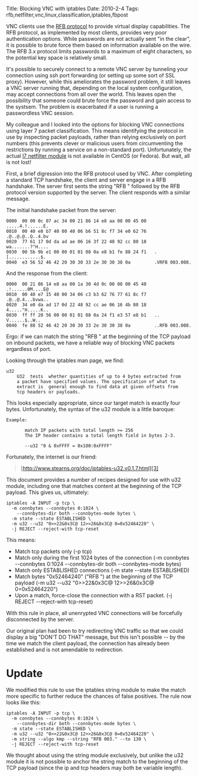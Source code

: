 Title: Blocking VNC with iptables
Date: 2010-2-4
Tags: rfb,netfilter,vnc,linux,classification,iptables,fbpost

VNC clients use the [RFB protocol][1] to provide virtual display capabilities. The RFB protocol, as implemented by most clients, provides very poor authentication options. While passwords are not actually sent "in the clear", it is possible to brute force them based on information available on the wire. The RFB 3.x protocol limits passwords to a maximum of eight characters, so the potential key space is relatively small.

It's possible to securely connect to a remote VNC server by tunneling your connection using ssh port forwarding (or setting up some sort of SSL proxy). However, while this ameliorates the password problem, it still leaves a VNC server running that, depending on the local system configuration, may accept connections from all over the world. This leaves open the possibility that someone could brute force the password and gain access to the systsem. The problem is exacerbated if a user is running a passwordless VNC session.

My colleague and I looked into the options for blocking VNC connections using layer 7 packet classification. This means identifying the protocol in use by inspecting packet payloads, rather than relying exclusively on port numbers (this prevents clever or malicious users from circumventing the restrictions by running a service on a non-standard port). Unfortunately, the actual [l7 netfilter module][2] is not available in CentOS (or Fedora). But wait, all is not lost!

First, a brief digression into the RFB protocol used by VNC. After completing a standard TCP handshake, the client and server engage in a RFB handshake. The server first sents the string "RFB " followed by the RFB protocol version supported by the server. The client responds with a similar message.

The initial handshake packet from the server:
    
    
    0000  00 00 0c 07 ac 34 00 21 86 14 e8 aa 08 00 45 00   .....4.!......E.
    0010  00 40 e8 b7 40 00 40 06 b6 51 8c f7 34 e0 62 76   .@..@.@..Q..4.bv
    0020  77 61 17 0d da ad ae 06 16 3f 22 48 92 cc 80 18   wa.......?"H....
    0030  00 5b 9b e1 00 00 01 01 08 0a e8 b1 fe 88 24 f1   .[............$.
    0040  e3 56 52 46 42 20 30 30 33 2e 30 30 38 0a         .VRFB 003.008.
    

And the response from the client:
    
    
    0000  00 21 86 14 e8 aa 00 1a 30 4d 0c 00 08 00 45 40   .!......0M....E@
    0010  00 40 e7 15 40 00 34 06 c3 b3 62 76 77 61 8c f7   .@..@.4...bvwa..
    0020  34 e0 da ad 17 0d 22 48 92 cc ae 06 16 4b 80 18   4....."H.....K..
    0030  ff ff 20 56 00 00 01 01 08 0a 24 f1 e3 57 e8 b1   .. V......$..W..
    0040  fe 88 52 46 42 20 30 30 33 2e 30 30 38 0a         ..RFB 003.008.
    

Ergo: if we can match the string "RFB " at the beginning of the TCP payload on inbound packets, we have a reliable way of blocking VNC packets ergardless of port.

Looking through the iptables man page, we find:
    
    
    u32
        U32  tests  whether quantities of up to 4 bytes extracted from
        a packet have specified values. The specification of what to
        extract is  general enough to find data at given offsets from
        tcp headers or payloads.
    

This looks especially appropriate, since our target match is exactly four bytes. Unfortunately, the syntax of the u32 module is a little baroque:
    
    
    Example:
    
           match IP packets with total length >= 256
           The IP header contains a total length field in bytes 2-3.
    
           --u32 "0 & 0xFFFF = 0x100:0xFFFF"
    

Fortunately, the internet is our friend:

> [http://www.stearns.org/doc/iptables-u32.v0.1.7.html][3]

This document provides a number of recipes designed for use with u32 module, including one that matches content at the beginning of the TCP payload. This gives us, ultimately:
    
    
    iptables -A INPUT -p tcp \
      -m connbytes --connbytes 0:1024 \
        --connbytes-dir both --connbytes-mode bytes \
      -m state --state ESTABLISHED \
      -m u32 --u32 "0>>22&0x3C@ 12>>26&0x3C@ 0=0x52464220" \
      -j REJECT --reject-with tcp-reset
    

This means:

  - Match tcp packets only (-p tcp)
  - Match only during the first 1024 bytes of the connection (-m connbytes --connbytes 0:1024 --connbytes-dir both --connbytes-mode bytes)
  - Match only ESTABLISHED connections (-m state --state ESTABLISHED)
  - Match bytes "0x52464240" ("RFB ") at the beginning of the TCP payload (-m u32 --u32 "0>>22&0x3C@ 12>>26&0x3C@ 0=0x52464220")
  - Upon a match, force-close the connection with a RST packet. (-j REJECT --reject-with tcp-reset)

With this rule in place, all unenrypted VNC connections will be forcefully disconnected by the server.

Our original plan had been to try redirecting VNC traffic so that we could display a big "DON'T DO THAT" message, but this isn't possible -- by the time we match the client payload, the connection has already been established and is not amendable to redirection.

# Update

We modified this rule to use the iptables string module to make the match more specific to further reduce the chances of false positives. The rule now looks like this:
    
    
    iptables -A INPUT -p tcp \
      -m connbytes --connbytes 0:1024 \
        --connbytes-dir both --connbytes-mode bytes \
      -m state --state ESTABLISHED \
      -m u32 --u32 "0>>22&0x3C@ 12>>26&0x3C@ 0=0x52464220" \
      -m string --algo kmp --string "RFB 003." --to 130 \
      -j REJECT --reject-with tcp-reset
    

We thought about using the string module exclusively, but unlike the u32 module it is not possible to anchor the string match to the beginning of the TCP payload (since the ip and tcp headers may both be variable length).

   [1]: http://www.realvnc.com/docs/rfbproto.pdf
   [2]: http://l7-filter.sourceforge.net/
   [3]: http://www.stearns.org/doc/iptables-u32.v0.1.7.html


